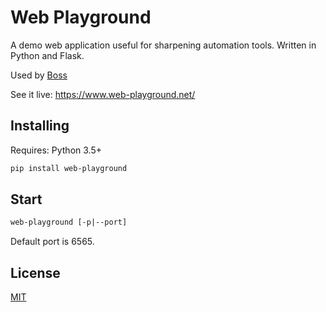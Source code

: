 # Web Playground


A demo web application useful for sharpening automation tools. Written in Python and Flask.

Used by [Boss](https://github.com/kkumar3k/Boss)

See it live: https://www.web-playground.net/

## Installing

Requires: Python 3.5+

```bash
pip install web-playground
```

## Start

```bash
web-playground [-p|--port]
```

Default port is 6565.

## License

[MIT](https://tldrlegal.com/license/mit-license)
